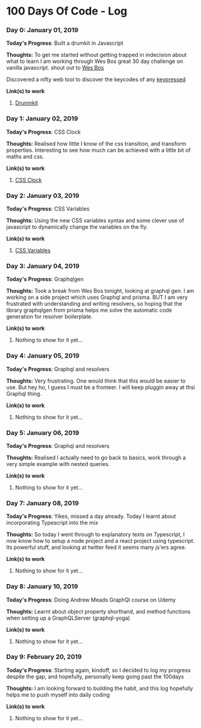# 100 Days Of Code - Log

### Day 0: January 01, 2019 

**Today's Progress**: Built a drumkit in Javascript

**Thoughts:** To get me started without getting trapped in indecision about what to learn I am working through Wes Bos great 30 day challenge on vanilla javascript. shout out to [Wes Bos](https://javascript30.com/)

Discovered a nifty web tool to discover the keycodes of any [keypressed](http://keycode.info/) 

**Link(s) to work**
1. [Drunmkit](https://github.com/oreillyross/JavaScript30/tree/master/01%20-%20JavaScript%20Drum%20Kit)

### Day 1: January 02, 2019 

**Today's Progress**: CSS Clock

**Thoughts:** Realised how little I know of the css transition, and transform properties. Interesting to 
see how much can be achieved with a little bit of maths and css.


**Link(s) to work**
1. [CSS Clock](https://github.com/oreillyross/JavaScript30/tree/master/02%20-%20JS%20and%20CSS%20Clock)

### Day 2: January 03, 2019 

**Today's Progress**: CSS Variables

**Thoughts:** Using the new CSS variables syntax and some clever use of javascript to dynamically change the
variables on the fly.


**Link(s) to work**
1. [CSS Variables](https://github.com/oreillyross/JavaScript30/tree/master/03%20-%20CSS%20Variables)

### Day 3: January 04, 2019 

**Today's Progress**: Graphqlgen

**Thoughts:** Took a break from Wes Bos tonight, looking at graphql gen. I am working on a side project which uses Graphql and prisma. BUT I am very frustrated with understanding and writing resolvers, so hoping that
the library graphqlgen from prisma helps me solve the automatic code generation for resolver boilerplate.


**Link(s) to work**
1. Nothing to show for it yet...

### Day 4: January 05, 2019 

**Today's Progress**: Graphql and resolvers

**Thoughts:** Very frustrating. One would think that this would be easier to use. But hey ho, I guess I must be a fronteer. I will keep pluggin away at thsi Graphql thing.


**Link(s) to work**
1. Nothing to show for it yet...

### Day 5: January 06, 2019 

**Today's Progress**: Graphql and resolvers

**Thoughts:** Realised I actually need to go back to basics, work through a very simple example with nested queries.


**Link(s) to work**
1. Nothing to show for it yet...

### Day 7: January 08, 2019 

**Today's Progress**: Yikes, missed a day already. Today I learnt about incorporating Typescript into the mix

**Thoughts:** So today I went through to explanatory texts on Typescript, I now know how to setup a node project and a react project using typescript. Its powerful stuff, and looking at twitter feed it seems many js'ers agree.


**Link(s) to work**
1. Nothing to show for it yet...

### Day 8: January 10, 2019 

**Today's Progress**: Doing Andrew Meads GraphQl course on Udemy

**Thoughts:** Learnt about object property shorthand, and method functions when setting up a GraphQLServer (graphql-yoga)


**Link(s) to work**
1. Nothing to show for it yet...

### Day 9: February 20, 2019 

**Today's Progress**: Starting again, kindoff, so I decided to log my progress despite the gap, and hopefully, personally keep going past the 100days

**Thoughts:** I am looking forward to building the habit, and this log hopefully helps me to push myself into daily coding


**Link(s) to work**
1. Nothing to show for it yet...
